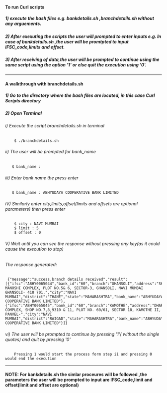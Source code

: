 #### To run Curl scripts 
 
#####  1) execute the bash files e.g. bankdetails.sh ,branchdetails.sh without any arguements.
 
#####  2) After exexuting the scripts the user will prompted to enter inputs e.g. In case of bankdetails.sh ,the user will be promtpted to input IFSC_code,limits and offset.

#####  3) After receiving of data,the user will be prompted to continue using the same script using the option '1' or else quit the execution using '0'.

------------------------------------------------------------------------------------------------------
#### A walkthrough with branchdetails.sh

##### 1) Go to the directory where the bash files are located, in this case Curl Scripts directory

##### 2) Open Terminal

######  *i)  Execute the script branchdetails.sh in terminal*
        
        $ ./branchdetails.sh

######  *ii)  The user will be prompted for bank_name*
       
       $ bank_name : 

###### *iii)  Enter bank name the press enter*
       
       $ bank_name : ABHYUDAYA COOPERATIVE BANK LIMITED

######  *iV) Similarly enter city,limits,offset(limits and offsets are optional parameters) then press enter*
       
        $ city : NAVI MUMBAI
        $ limit : 5
        $ offset : 0

######   *V)  Wait until you can see the response  without  pressing any key(as it could cause the execution to stop)*
     
###### The response generated:
     {"message":"success,branch details received","result":[{"ifsc":"ABHY0065044","bank_id":"60","branch":"GHANSOLI","address":"SHREE MANOSHI COMPLEX, PLOT NO.5& 6, SECTOR-3, GHANSOLI, NAVI MUMBAI GHANSOLI- 410 701.","city":"NAVI MUMBAI","district":"THANE","state":"MAHARASHTRA","bank_name":"ABHYUDAYA COOPERATIVE BANK LIMITED"},{"ifsc":"ABHY0065045","bank_id":"60","branch":"KAMOTHE","address":"DHARTI COMPLEX, SHOP NO.7,8,9310 & 11, PLOT NO. 60/61, SECTOR 18, KAMOTHE II, PANVEL-","city":"NAVI MUMBAI","district":"RAIGAD","state":"MAHARASHTRA","bank_name":"ABHYUDAYA COOPERATIVE BANK LIMITED"}]}


######  *vi) The user will be prompted to continue by pressing '1'( without the single quotes) and quit by pressing '0'*
        
        Pressing 1 would start the process form step ii and pressing 0 would end the execution
   
-----------------------------------------------------------------------------------------------------------
####  NOTE: For bankdetails.sh the simlar proceures will be followed ,the parameters the user will be prompted to input are IFSC_code,limit and offset(limit and offset are optional)
